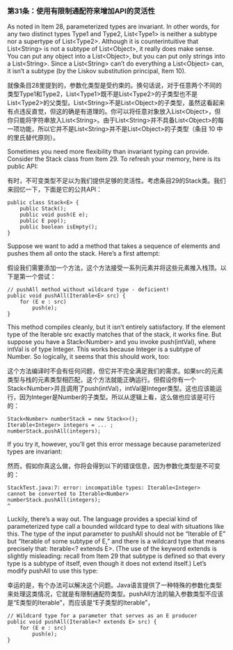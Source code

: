 ### 第31条：使用有限制通配符来增加API的灵活性

As noted in Item 28, parameterized types are invariant. In other words, for any two distinct types Type1 and Type2, List&lt;Type1&gt; is neither a subtype nor a supertype of List&lt;Type2&gt;. Although it is counterintuitive that List&lt;String&gt; is not a subtype of List&lt;Object&gt;, it really does make sense. You can put any object into a List&lt;Object&gt;, but you can put only strings into a List&lt;String&gt;. Since a List&lt;String&gt; can’t do everything a List&lt;Object&gt; can, it isn’t a subtype \(by the Liskov substitution principal, Item 10\).

就像条目28里提到的，参数化类型是受约束的。换句话说，对于任意两个不同的类型Type1和Type2，List&lt;Type1&gt;既不是List&lt;Type2&gt;的子类型也不是List&lt;Type2&gt;的父类型。List&lt;String&gt;不是List&lt;Object&gt;的子类型，虽然这看起来有点违反直觉，但这的确是有道理的。你可以将任意对象放入List&lt;Object&gt;，但你只能将字符串放入List&lt;String&gt;。由于List&lt;String&gt;并不具备List&lt;Object&gt;的每一项功能，所以它并不是List&lt;String&gt;并不是List&lt;Object&gt;的子类型（条目 10 中的里氏替代原则）。

Sometimes you need more flexibility than invariant typing can provide. Consider the Stack class from Item 29. To refresh your memory, here is its public API:

有时，不可变类型不足以为我们提供足够的灵活性。考虑条目29的Stack类。我们来回忆一下，下面是它的公共API：

```
public class Stack<E> {
    public Stack();
    public void push(E e);
    public E pop();
    public boolean isEmpty();
}
```

Suppose we want to add a method that takes a sequence of elements and pushes them all onto the stack. Here’s a first attempt:

假设我们需要添加一个方法，这个方法接受一系列元素并将这些元素推入栈顶。以下是第一个尝试：

```
// pushAll method without wildcard type - deficient!
public void pushAll(Iterable<E> src) {
    for (E e : src)
        push(e);
}
```

This method compiles cleanly, but it isn’t entirely satisfactory. If the element type of the Iterable src exactly matches that of the stack, it works fine. But suppose you have a Stack&lt;Number&gt; and you invoke push\(intVal\), where intVal is of type Integer. This works because Integer is a subtype of Number. So logically, it seems that this should work, too:

这个方法编译时不会有任何问题，但它并不完全满足我们的需求。如果src的元素类型与栈的元素类型相匹配，这个方法就能正确运行。但假设你有一个Stack&lt;Number&gt;并且调用了push\(intVal\)，intVal是Integer类型。这也应该能运行，因为Integer是Number的子类型。所以从逻辑上看，这么做也应该是可行的：

```
Stack<Number> numberStack = new Stack<>();
Iterable<Integer> integers = ... ;
numberStack.pushAll(integers);
```

If you try it, however, you’ll get this error message because parameterized types are invariant:

然而，假如你真这么做，你将会得到以下的错误信息，因为参数化类型是不可变的：

```
StackTest.java:7: error: incompatible types: Iterable<Integer>
cannot be converted to Iterable<Number>
numberStack.pushAll(integers);
^
```

Luckily, there’s a way out. The language provides a special kind of parameterized type call a bounded wildcard type to deal with situations like this. The type of the input parameter to pushAll should not be “Iterable of E” but “Iterable of some subtype of E,” and there is a wildcard type that means precisely that: Iterable&lt;? extends E&gt;. \(The use of the keyword extends is slightly misleading: recall from Item 29 that subtype is defined so that every type is a subtype of itself, even though it does not extend itself.\) Let’s modify pushAll to use this type:

幸运的是，有个办法可以解决这个问题。Java语言提供了一种特殊的参数化类型来处理这类情况，它就是有限制通配符类型。pushAll方法的输入参数类型不应该是“E类型的Iterable”，而应该是“E子类型的Iterable”，

```
// Wildcard type for a parameter that serves as an E producer
public void pushAll(Iterable<? extends E> src) {
    for (E e : src)
        push(e);
}
```




